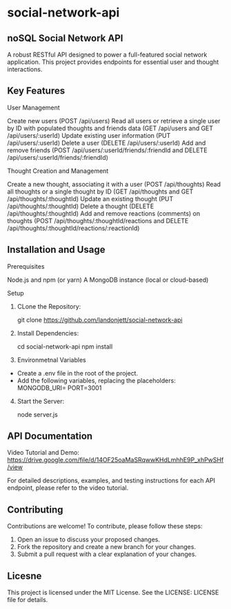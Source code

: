 # social-network-api
## noSQL Social Network API

A robust RESTful API designed to power a full-featured social network application. This project provides endpoints for essential user and thought interactions.

## Key Features

 User Management

Create new users (POST /api/users)
Read all users or retrieve a single user by ID with populated thoughts and friends data (GET /api/users and GET /api/users/:userId)
Update existing user information (PUT /api/users/:userId)
Delete a user (DELETE /api/users/:userId)
Add and remove friends (POST /api/users/:userId/friends/:friendId and DELETE /api/users/:userId/friends/:friendId)

 Thought Creation and Management

Create a new thought, associating it with a user (POST /api/thoughts)
Read all thoughts or a single thought by ID (GET /api/thoughts and GET /api/thoughts/:thoughtId)
Update an existing thought (PUT /api/thoughts/:thoughtId)
Delete a thought (DELETE /api/thoughts/:thoughtId)
Add and remove reactions (comments) on thoughts (POST /api/thoughts/:thoughtId/reactions and DELETE /api/thoughts/:thoughtId/reactions/:reactionId)

## Installation and Usage 

Prerequisites

Node.js and npm (or yarn)
A MongoDB instance (local or cloud-based)

Setup

1. CLone the Repository:

    git clone https://github.com/landonjett/social-network-api

2. Install Dependencies: 

    cd social-network-api
    npm install

3. Environmetnal Variables 

 - Create a .env file in the root of the project.
 - Add the following variables, replacing the placeholders:
     MONGODB_URI=<your-mongodb-connection-string>
     PORT=3001 

4. Start the Server: 

    node server.js

## API Documentation 

Video Tutorial and Demo: https://drive.google.com/file/d/14OF25oaMaSRqwwKHdLmhhE9P_xhPwSHf/view

For detailed descriptions, examples, and testing instructions for each API endpoint, please refer to the video tutorial.

## Contributing 

Contributions are welcome! To contribute, please follow these steps:

 1. Open an issue to discuss your proposed changes.
 2. Fork the repository and create a new branch for your changes.
 3. Submit a pull request with a clear explanation of your changes.

 ## Licesne 

 This project is licensed under the MIT License.  See the LICENSE: LICENSE file for details.